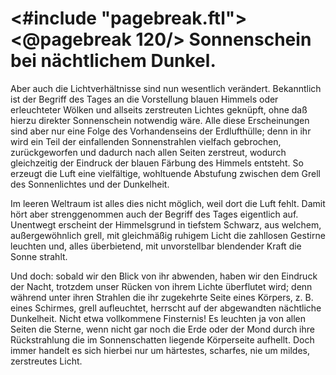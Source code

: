 <#include "pagebreak.ftl">
\<@pagebreak 120/>
Sonnenschein bei nächtlichem Dunkel.
====================================

Aber auch die Lichtverhältnisse sind nun wesentlich verändert.
Bekanntlich ist der Begriff des Tages an die Vorstellung blauen
Himmels oder erleuchteter Wölken und allseits zerstreuten Lichtes
geknüpft, ohne daß hierzu direkter Sonnenschein notwendig
wäre. Alle diese Erscheinungen sind aber nur eine Folge des
Vorhandenseins der Erdlufthülle; denn in ihr wird ein Teil der einfallenden
Sonnenstrahlen vielfach gebrochen, zurückgeworfen und
dadurch nach allen Seiten zerstreut, wodurch gleichzeitig der Eindruck
der blauen Färbung des Himmels entsteht. So erzeugt die Luft eine
vielfältige, wohltuende Abstufung zwischen dem Grell des Sonnenlichtes
und der Dunkelheit.

Im leeren Weltraum ist alles dies nicht möglich, weil dort die
Luft fehlt. Damit hört aber strenggenommen auch der Begriff
des Tages eigentlich auf. Unentwegt erscheint der Himmelsgrund
in tiefstem Schwarz, aus welchem, außergewöhnlich grell, mit
gleichmäßig ruhigem Licht die zahllosen Gestirne leuchten und, alles
überbietend, mit unvorstellbar blendender Kraft die Sonne strahlt.

Und doch: sobald wir den Blick von ihr abwenden, haben wir
den Eindruck der Nacht, trotzdem unser Rücken von ihrem Lichte
überflutet wird; denn während unter ihren Strahlen die ihr zugekehrte
Seite eines Körpers, z. B. eines Schirmes, grell aufleuchtet,
herrscht auf der abgewandten nächtliche Dunkelheit. Nicht etwa
vollkommene Finsternis! Es leuchten ja von allen Seiten die Sterne,
wenn nicht gar noch die Erde oder der Mond durch ihre Rückstrahlung
die im Sonnenschatten liegende Körperseite aufhellt.
Doch immer handelt es sich hierbei nur um härtestes, scharfes,
nie um mildes, zerstreutes Licht.

